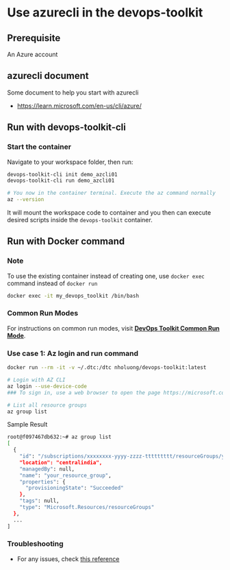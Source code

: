 # Use azurecli in the devops-toolkit

## Prerequisite

An Azure account

## azurecli document

Some document to help you start with azurecli

- <https://learn.microsoft.com/en-us/cli/azure/>

## Run with devops-toolkit-cli

### Start the container

Navigate to your workspace folder, then run:

```bash
devops-toolkit-cli init demo_azcli01
devops-toolkit-cli run demo_azcli01

# You now in the container terminal. Execute the az command normally
az --version
```

It will mount the workspace code to container and you then can execute desired scripts inside the `devops-toolkit` container.

## Run with Docker command

### Note

To use the existing container instead of creating one, use `docker exec` command instead of `docker run`

```bash
docker exec -it my_devops_toolkit /bin/bash
```

### Common Run Modes

For instructions on common run modes, visit [**DevOps Toolkit Common Run Mode**](../usage/run_mode.md).

### Use case 1: Az login and run command

```bash
docker run --rm -it -v ~/.dtc:/dtc nholuong/devops-toolkit:latest

# Login with AZ CLI
az login --use-device-code
### To sign in, use a web browser to open the page https://microsoft.com/devicelogin and enter the code <SHOWN_IN_SCREEN> to authenticate

# List all resource groups
az group list
```

Sample Result

```bash
root@f097467db632:~# az group list
[
  {
    "id": "/subscriptions/xxxxxxxx-yyyy-zzzz-ttttttttt/resourceGroups/your_resource_group",
    "location": "centralindia",
    "managedBy": null,
    "name": "your_resource_group",
    "properties": {
      "provisioningState": "Succeeded"
    },
    "tags": null,
    "type": "Microsoft.Resources/resourceGroups"
  },
  ...
]
```

### Troubleshooting

- For any issues, check [this reference](../troubleshooting/TROUBLESHOOTING.md)
